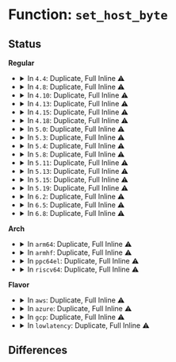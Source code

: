 # Function: <code>set_host_byte</code>

## Status
<b>Regular</b>
<ul>
<li>
<details>
<summary>In <code>4.4</code>: Duplicate, Full Inline ⚠️</summary>

**Collision:** Static Duplication

**Inline:** Full

**Transformation:** False

**Instances:**

```
In drivers/scsi/scsi_error.c (ffffffff815aa1ea)
Location: include/scsi/scsi_cmnd.h:331
Inline: True
Inline callers:
  - drivers/scsi/scsi_error.c:scsi_check_sense
  - drivers/scsi/scsi_error.c:scsi_check_sense
  - drivers/scsi/scsi_error.c:scsi_check_sense
  - drivers/scsi/scsi_error.c:scsi_check_sense
  - drivers/scsi/scsi_error.c:scsi_times_out
  - drivers/scsi/scsi_error.c:scmd_eh_abort_handler
  - drivers/scsi/scsi_error.c:scmd_eh_abort_handler
  - drivers/scsi/scsi_error.c:scsi_decide_disposition
  - drivers/scsi/scsi_error.c:scsi_decide_disposition
```
```
In drivers/scsi/scsi_lib.c (ffffffff815ad0c0)
Location: include/scsi/scsi_cmnd.h:331
Inline: True
Inline callers:
  - drivers/scsi/scsi_lib.c:__scsi_error_from_host_byte
  - drivers/scsi/scsi_lib.c:__scsi_error_from_host_byte
  - drivers/scsi/scsi_lib.c:__scsi_error_from_host_byte
  - drivers/scsi/scsi_lib.c:__scsi_error_from_host_byte
```
</details>
</li>
<li>
<details>
<summary>In <code>4.8</code>: Duplicate, Full Inline ⚠️</summary>

**Collision:** Static Duplication

**Inline:** Full

**Transformation:** False

**Instances:**

```
In drivers/scsi/scsi_error.c (ffffffff816043f2)
Location: include/scsi/scsi_cmnd.h:331
Inline: True
Inline callers:
  - drivers/scsi/scsi_error.c:scsi_decide_disposition
  - drivers/scsi/scsi_error.c:scsi_decide_disposition
  - drivers/scsi/scsi_error.c:scsi_check_sense
  - drivers/scsi/scsi_error.c:scsi_check_sense
  - drivers/scsi/scsi_error.c:scsi_check_sense
  - drivers/scsi/scsi_error.c:scsi_check_sense
  - drivers/scsi/scsi_error.c:scsi_times_out
  - drivers/scsi/scsi_error.c:scmd_eh_abort_handler
  - drivers/scsi/scsi_error.c:scmd_eh_abort_handler
```
```
In drivers/scsi/scsi_lib.c (ffffffff81605000)
Location: include/scsi/scsi_cmnd.h:331
Inline: True
Inline callers:
  - drivers/scsi/scsi_lib.c:__scsi_error_from_host_byte
  - drivers/scsi/scsi_lib.c:__scsi_error_from_host_byte
  - drivers/scsi/scsi_lib.c:__scsi_error_from_host_byte
  - drivers/scsi/scsi_lib.c:__scsi_error_from_host_byte
```
</details>
</li>
<li>
<details>
<summary>In <code>4.10</code>: Duplicate, Full Inline ⚠️</summary>

**Collision:** Static Duplication

**Inline:** Full

**Transformation:** False

**Instances:**

```
In drivers/scsi/scsi_error.c (ffffffff81633ad2)
Location: include/scsi/scsi_cmnd.h:331
Inline: True
Inline callers:
  - drivers/scsi/scsi_error.c:scsi_decide_disposition
  - drivers/scsi/scsi_error.c:scsi_decide_disposition
  - drivers/scsi/scsi_error.c:scsi_check_sense
  - drivers/scsi/scsi_error.c:scsi_check_sense
  - drivers/scsi/scsi_error.c:scsi_check_sense
  - drivers/scsi/scsi_error.c:scsi_check_sense
  - drivers/scsi/scsi_error.c:scsi_times_out
  - drivers/scsi/scsi_error.c:scmd_eh_abort_handler
  - drivers/scsi/scsi_error.c:scmd_eh_abort_handler
```
```
In drivers/scsi/scsi_lib.c (ffffffff816346e0)
Location: include/scsi/scsi_cmnd.h:331
Inline: True
Inline callers:
  - drivers/scsi/scsi_lib.c:__scsi_error_from_host_byte
  - drivers/scsi/scsi_lib.c:__scsi_error_from_host_byte
  - drivers/scsi/scsi_lib.c:__scsi_error_from_host_byte
  - drivers/scsi/scsi_lib.c:__scsi_error_from_host_byte
```
</details>
</li>
<li>
<details>
<summary>In <code>4.13</code>: Duplicate, Full Inline ⚠️</summary>

**Collision:** Static Duplication

**Inline:** Full

**Transformation:** False

**Instances:**

```
In drivers/scsi/scsi_error.c (ffffffff81648728)
Location: include/scsi/scsi_cmnd.h:336
Inline: True
Inline callers:
  - drivers/scsi/scsi_error.c:scsi_decide_disposition
  - drivers/scsi/scsi_error.c:scsi_decide_disposition
  - drivers/scsi/scsi_error.c:scsi_check_sense
  - drivers/scsi/scsi_error.c:scsi_check_sense
  - drivers/scsi/scsi_error.c:scsi_check_sense
  - drivers/scsi/scsi_error.c:scsi_check_sense
  - drivers/scsi/scsi_error.c:scsi_check_sense
  - drivers/scsi/scsi_error.c:scsi_times_out
  - drivers/scsi/scsi_error.c:scmd_eh_abort_handler
```
```
In drivers/scsi/scsi_lib.c (ffffffff8164907b)
Location: include/scsi/scsi_cmnd.h:336
Inline: True
Inline callers:
  - drivers/scsi/scsi_lib.c:__scsi_error_from_host_byte
  - drivers/scsi/scsi_lib.c:__scsi_error_from_host_byte
  - drivers/scsi/scsi_lib.c:__scsi_error_from_host_byte
```
</details>
</li>
<li>
<details>
<summary>In <code>4.15</code>: Duplicate, Full Inline ⚠️</summary>

**Collision:** Static Duplication

**Inline:** Full

**Transformation:** False

**Instances:**

```
In drivers/scsi/scsi_error.c (ffffffff816b182e)
Location: include/scsi/scsi_cmnd.h:342
Inline: True
Inline callers:
  - drivers/scsi/scsi_error.c:scsi_decide_disposition
  - drivers/scsi/scsi_error.c:scsi_decide_disposition
  - drivers/scsi/scsi_error.c:scsi_check_sense
  - drivers/scsi/scsi_error.c:scsi_check_sense
  - drivers/scsi/scsi_error.c:scsi_check_sense
  - drivers/scsi/scsi_error.c:scsi_check_sense
  - drivers/scsi/scsi_error.c:scsi_check_sense
  - drivers/scsi/scsi_error.c:scsi_times_out
  - drivers/scsi/scsi_error.c:scmd_eh_abort_handler
```
```
In drivers/scsi/scsi_lib.c (ffffffff816b2181)
Location: include/scsi/scsi_cmnd.h:342
Inline: True
Inline callers:
  - drivers/scsi/scsi_lib.c:__scsi_error_from_host_byte
  - drivers/scsi/scsi_lib.c:__scsi_error_from_host_byte
  - drivers/scsi/scsi_lib.c:__scsi_error_from_host_byte
```
</details>
</li>
<li>
<details>
<summary>In <code>4.18</code>: Duplicate, Full Inline ⚠️</summary>

**Collision:** Static Duplication

**Inline:** Full

**Transformation:** False

**Instances:**

```
In drivers/scsi/scsi_error.c (ffffffff816edb8a)
Location: include/scsi/scsi_cmnd.h:345
Inline: True
Inline callers:
  - drivers/scsi/scsi_error.c:scsi_decide_disposition
  - drivers/scsi/scsi_error.c:scsi_decide_disposition
  - drivers/scsi/scsi_error.c:scsi_check_sense
  - drivers/scsi/scsi_error.c:scsi_check_sense
  - drivers/scsi/scsi_error.c:scsi_check_sense
  - drivers/scsi/scsi_error.c:scsi_check_sense
  - drivers/scsi/scsi_error.c:scsi_check_sense
  - drivers/scsi/scsi_error.c:scsi_times_out
  - drivers/scsi/scsi_error.c:scmd_eh_abort_handler
```
```
In drivers/scsi/scsi_lib.c (ffffffff816f03ea)
Location: include/scsi/scsi_cmnd.h:345
Inline: True
```
</details>
</li>
<li>
<details>
<summary>In <code>5.0</code>: Duplicate, Full Inline ⚠️</summary>

**Collision:** Static Duplication

**Inline:** Full

**Transformation:** False

**Instances:**

```
In drivers/scsi/scsi_error.c (ffffffff8171173d)
Location: include/scsi/scsi_cmnd.h:342
Inline: True
Inline callers:
  - drivers/scsi/scsi_error.c:scsi_decide_disposition
  - drivers/scsi/scsi_error.c:scsi_decide_disposition
  - drivers/scsi/scsi_error.c:scsi_check_sense
  - drivers/scsi/scsi_error.c:scsi_check_sense
  - drivers/scsi/scsi_error.c:scsi_check_sense
  - drivers/scsi/scsi_error.c:scsi_check_sense
  - drivers/scsi/scsi_error.c:scsi_check_sense
  - drivers/scsi/scsi_error.c:scsi_times_out
  - drivers/scsi/scsi_error.c:scmd_eh_abort_handler
```
```
In drivers/scsi/scsi_lib.c (ffffffff81713b4c)
Location: include/scsi/scsi_cmnd.h:342
Inline: True
```
</details>
</li>
<li>
<details>
<summary>In <code>5.3</code>: Duplicate, Full Inline ⚠️</summary>

**Collision:** Static Duplication

**Inline:** Full

**Transformation:** False

**Instances:**

```
In drivers/scsi/scsi_error.c (ffffffff8174cbd8)
Location: include/scsi/scsi_cmnd.h:314
Inline: True
Inline callers:
  - drivers/scsi/scsi_error.c:scsi_decide_disposition
  - drivers/scsi/scsi_error.c:scsi_decide_disposition
  - drivers/scsi/scsi_error.c:scsi_check_sense
  - drivers/scsi/scsi_error.c:scsi_check_sense
  - drivers/scsi/scsi_error.c:scsi_check_sense
  - drivers/scsi/scsi_error.c:scsi_check_sense
  - drivers/scsi/scsi_error.c:scsi_check_sense
  - drivers/scsi/scsi_error.c:scsi_times_out
  - drivers/scsi/scsi_error.c:scmd_eh_abort_handler
```
```
In drivers/scsi/scsi_lib.c (ffffffff8174f3cc)
Location: include/scsi/scsi_cmnd.h:314
Inline: True
```
</details>
</li>
<li>
<details>
<summary>In <code>5.4</code>: Duplicate, Full Inline ⚠️</summary>

**Collision:** Static Duplication

**Inline:** Full

**Transformation:** False

**Instances:**

```
In drivers/scsi/scsi_error.c (ffffffff81770d58)
Location: include/scsi/scsi_cmnd.h:315
Inline: True
Inline callers:
  - drivers/scsi/scsi_error.c:scsi_decide_disposition
  - drivers/scsi/scsi_error.c:scsi_decide_disposition
  - drivers/scsi/scsi_error.c:scsi_check_sense
  - drivers/scsi/scsi_error.c:scsi_check_sense
  - drivers/scsi/scsi_error.c:scsi_check_sense
  - drivers/scsi/scsi_error.c:scsi_check_sense
  - drivers/scsi/scsi_error.c:scsi_check_sense
  - drivers/scsi/scsi_error.c:scsi_times_out
  - drivers/scsi/scsi_error.c:scmd_eh_abort_handler
```
```
In drivers/scsi/scsi_lib.c (ffffffff817735ac)
Location: include/scsi/scsi_cmnd.h:315
Inline: True
```
</details>
</li>
<li>
<details>
<summary>In <code>5.8</code>: Duplicate, Full Inline ⚠️</summary>

**Collision:** Static Duplication

**Inline:** Full

**Transformation:** False

**Instances:**

```
In drivers/scsi/scsi_error.c (ffffffff8183362e)
Location: include/scsi/scsi_cmnd.h:315
Inline: True
Inline callers:
  - drivers/scsi/scsi_error.c:scsi_decide_disposition
  - drivers/scsi/scsi_error.c:scsi_decide_disposition
  - drivers/scsi/scsi_error.c:scsi_check_sense
  - drivers/scsi/scsi_error.c:scsi_check_sense
  - drivers/scsi/scsi_error.c:scsi_check_sense
  - drivers/scsi/scsi_error.c:scsi_check_sense
  - drivers/scsi/scsi_error.c:scsi_check_sense
  - drivers/scsi/scsi_error.c:scsi_times_out
  - drivers/scsi/scsi_error.c:scmd_eh_abort_handler
```
```
In drivers/scsi/scsi_lib.c (ffffffff818342ac)
Location: include/scsi/scsi_cmnd.h:315
Inline: True
Inline callers:
  - drivers/scsi/scsi_lib.c:scsi_result_to_blk_status
  - drivers/scsi/scsi_lib.c:scsi_result_to_blk_status
  - drivers/scsi/scsi_lib.c:scsi_result_to_blk_status
  - drivers/scsi/scsi_lib.c:scsi_result_to_blk_status
```
</details>
</li>
<li>
<details>
<summary>In <code>5.11</code>: Duplicate, Full Inline ⚠️</summary>

**Collision:** Static Duplication

**Inline:** Full

**Transformation:** False

**Instances:**

```
In drivers/scsi/scsi_error.c (ffffffff8184422e)
Location: include/scsi/scsi_cmnd.h:316
Inline: True
Inline callers:
  - drivers/scsi/scsi_error.c:scsi_decide_disposition
  - drivers/scsi/scsi_error.c:scsi_decide_disposition
  - drivers/scsi/scsi_error.c:scsi_check_sense
  - drivers/scsi/scsi_error.c:scsi_check_sense
  - drivers/scsi/scsi_error.c:scsi_check_sense
  - drivers/scsi/scsi_error.c:scsi_check_sense
  - drivers/scsi/scsi_error.c:scsi_times_out
  - drivers/scsi/scsi_error.c:scmd_eh_abort_handler
```
```
In drivers/scsi/scsi_lib.c (ffffffff81844c2c)
Location: include/scsi/scsi_cmnd.h:316
Inline: True
Inline callers:
  - drivers/scsi/scsi_lib.c:scsi_result_to_blk_status
  - drivers/scsi/scsi_lib.c:scsi_result_to_blk_status
  - drivers/scsi/scsi_lib.c:scsi_result_to_blk_status
  - drivers/scsi/scsi_lib.c:scsi_result_to_blk_status
```
</details>
</li>
<li>
<details>
<summary>In <code>5.13</code>: Duplicate, Full Inline ⚠️</summary>

**Collision:** Static Duplication

**Inline:** Full

**Transformation:** False

**Instances:**

```
In drivers/scsi/scsi_error.c (ffffffff818273cb)
Location: include/scsi/scsi_cmnd.h:323
Inline: True
Inline callers:
  - drivers/scsi/scsi_error.c:scsi_decide_disposition
  - drivers/scsi/scsi_error.c:scsi_decide_disposition
  - drivers/scsi/scsi_error.c:scsi_check_sense
  - drivers/scsi/scsi_error.c:scsi_check_sense
  - drivers/scsi/scsi_error.c:scsi_check_sense
  - drivers/scsi/scsi_error.c:scsi_check_sense
  - drivers/scsi/scsi_error.c:scsi_times_out
  - drivers/scsi/scsi_error.c:scmd_eh_abort_handler
```
```
In drivers/scsi/scsi_lib.c (ffffffff8182a54f)
Location: include/scsi/scsi_cmnd.h:323
Inline: True
Inline callers:
  - drivers/scsi/scsi_lib.c:scsi_result_to_blk_status
  - drivers/scsi/scsi_lib.c:scsi_result_to_blk_status
  - drivers/scsi/scsi_lib.c:scsi_result_to_blk_status
  - drivers/scsi/scsi_lib.c:scsi_result_to_blk_status
```
</details>
</li>
<li>
<details>
<summary>In <code>5.15</code>: Duplicate, Full Inline ⚠️</summary>

**Collision:** Static Duplication

**Inline:** Full

**Transformation:** False

**Instances:**

```
In drivers/scsi/hosts.c (ffffffff818adb7b)
Location: include/scsi/scsi_cmnd.h:348
Inline: True
Inline callers:
  - drivers/scsi/hosts.c:complete_all_cmds_iter
```
```
In drivers/scsi/scsi_error.c (ffffffff818b2dc4)
Location: include/scsi/scsi_cmnd.h:348
Inline: True
Inline callers:
  - drivers/scsi/scsi_error.c:scsi_decide_disposition
  - drivers/scsi/scsi_error.c:scsi_decide_disposition
  - drivers/scsi/scsi_error.c:scsi_check_sense
  - drivers/scsi/scsi_error.c:scsi_check_sense
  - drivers/scsi/scsi_error.c:scsi_check_sense
  - drivers/scsi/scsi_error.c:scsi_check_sense
  - drivers/scsi/scsi_error.c:scsi_times_out
  - drivers/scsi/scsi_error.c:scmd_eh_abort_handler
```
```
In drivers/scsi/scsi_lib.c (ffffffff818b4fbf)
Location: include/scsi/scsi_cmnd.h:348
Inline: True
Inline callers:
  - drivers/scsi/scsi_lib.c:scsi_result_to_blk_status
  - drivers/scsi/scsi_lib.c:scsi_result_to_blk_status
  - drivers/scsi/scsi_lib.c:scsi_result_to_blk_status
  - drivers/scsi/scsi_lib.c:scsi_result_to_blk_status
```
</details>
</li>
<li>
<details>
<summary>In <code>5.19</code>: Duplicate, Full Inline ⚠️</summary>

**Collision:** Static Duplication

**Inline:** Full

**Transformation:** False

**Instances:**

```
In drivers/scsi/hosts.c (ffffffff819f8a55)
Location: include/scsi/scsi_cmnd.h:338
Inline: True
Inline callers:
  - drivers/scsi/hosts.c:complete_all_cmds_iter
```
```
In drivers/scsi/scsi_error.c (ffffffff819fdfd3)
Location: include/scsi/scsi_cmnd.h:338
Inline: True
Inline callers:
  - drivers/scsi/scsi_error.c:scsi_decide_disposition
  - drivers/scsi/scsi_error.c:scsi_decide_disposition
  - drivers/scsi/scsi_error.c:scsi_check_sense
  - drivers/scsi/scsi_error.c:scsi_check_sense
  - drivers/scsi/scsi_error.c:scsi_check_sense
  - drivers/scsi/scsi_error.c:scsi_check_sense
  - drivers/scsi/scsi_error.c:scsi_times_out
  - drivers/scsi/scsi_error.c:scmd_eh_abort_handler
```
```
In drivers/scsi/scsi_lib.c (ffffffff819fff5d)
Location: include/scsi/scsi_cmnd.h:338
Inline: True
Inline callers:
  - drivers/scsi/scsi_lib.c:scsi_result_to_blk_status
  - drivers/scsi/scsi_lib.c:scsi_result_to_blk_status
  - drivers/scsi/scsi_lib.c:scsi_result_to_blk_status
  - drivers/scsi/scsi_lib.c:scsi_result_to_blk_status
```
```
In drivers/ata/libata-scsi.c (ffffffff81a2b479)
Location: include/scsi/scsi_cmnd.h:338
Inline: True
Inline callers:
  - drivers/ata/libata-scsi.c:ata_scsi_qc_new
```
</details>
</li>
<li>
<details>
<summary>In <code>6.2</code>: Duplicate, Full Inline ⚠️</summary>

**Collision:** Static Duplication

**Inline:** Full

**Transformation:** False

**Instances:**

```
In drivers/scsi/hosts.c (ffffffff81b76535)
Location: include/scsi/scsi_cmnd.h:339
Inline: True
Inline callers:
  - drivers/scsi/hosts.c:complete_all_cmds_iter
```
```
In drivers/scsi/scsi_error.c (ffffffff81b7c43e)
Location: include/scsi/scsi_cmnd.h:339
Inline: True
Inline callers:
  - drivers/scsi/scsi_error.c:scsi_decide_disposition
  - drivers/scsi/scsi_error.c:scsi_timeout
  - drivers/scsi/scsi_error.c:scmd_eh_abort_handler
```
```
In drivers/ata/libata-scsi.c (ffffffff81bae509)
Location: include/scsi/scsi_cmnd.h:339
Inline: True
Inline callers:
  - drivers/ata/libata-scsi.c:ata_scsi_qc_new
```
</details>
</li>
<li>
<details>
<summary>In <code>6.5</code>: Duplicate, Full Inline ⚠️</summary>

**Collision:** Static Duplication

**Inline:** Full

**Transformation:** False

**Instances:**

```
In drivers/scsi/hosts.c (ffffffff81bca1b5)
Location: include/scsi/scsi_cmnd.h:344
Inline: True
Inline callers:
  - drivers/scsi/hosts.c:complete_all_cmds_iter
```
```
In drivers/scsi/scsi_error.c (ffffffff81bd01b2)
Location: include/scsi/scsi_cmnd.h:344
Inline: True
Inline callers:
  - drivers/scsi/scsi_error.c:scsi_decide_disposition
  - drivers/scsi/scsi_error.c:scsi_timeout
  - drivers/scsi/scsi_error.c:scmd_eh_abort_handler
```
```
In drivers/scsi/virtio_scsi.c (ffffffff81be2225)
Location: include/scsi/scsi_cmnd.h:344
Inline: True
Inline callers:
  - drivers/scsi/virtio_scsi.c:virtscsi_complete_cmd
  - drivers/scsi/virtio_scsi.c:virtscsi_complete_cmd
  - drivers/scsi/virtio_scsi.c:virtscsi_complete_cmd
  - drivers/scsi/virtio_scsi.c:virtscsi_complete_cmd
  - drivers/scsi/virtio_scsi.c:virtscsi_complete_cmd
```
```
In drivers/ata/libata-scsi.c (ffffffff81c05cde)
Location: include/scsi/scsi_cmnd.h:344
Inline: True
Inline callers:
  - drivers/ata/libata-scsi.c:ata_scsi_qc_new
```
</details>
</li>
<li>
<details>
<summary>In <code>6.8</code>: Duplicate, Full Inline ⚠️</summary>

**Collision:** Static Duplication

**Inline:** Full

**Transformation:** False

**Instances:**

```
In drivers/scsi/hosts.c (ffffffff81c1ede5)
Location: include/scsi/scsi_cmnd.h:344
Inline: True
Inline callers:
  - drivers/scsi/hosts.c:complete_all_cmds_iter
```
```
In drivers/scsi/scsi_error.c (ffffffff81c24e12)
Location: include/scsi/scsi_cmnd.h:344
Inline: True
Inline callers:
  - drivers/scsi/scsi_error.c:scsi_decide_disposition
  - drivers/scsi/scsi_error.c:scsi_timeout
  - drivers/scsi/scsi_error.c:scmd_eh_abort_handler
```
```
In drivers/scsi/virtio_scsi.c (ffffffff81c37345)
Location: include/scsi/scsi_cmnd.h:344
Inline: True
Inline callers:
  - drivers/scsi/virtio_scsi.c:virtscsi_complete_cmd
  - drivers/scsi/virtio_scsi.c:virtscsi_complete_cmd
  - drivers/scsi/virtio_scsi.c:virtscsi_complete_cmd
  - drivers/scsi/virtio_scsi.c:virtscsi_complete_cmd
  - drivers/scsi/virtio_scsi.c:virtscsi_complete_cmd
```
```
In drivers/ata/libata-scsi.c (ffffffff81c59d0e)
Location: include/scsi/scsi_cmnd.h:344
Inline: True
Inline callers:
  - drivers/ata/libata-scsi.c:ata_scsi_qc_new
```
</details>
</li>
</ul>
<b>Arch</b>
<ul>
<li>
<details>
<summary>In <code>arm64</code>: Duplicate, Full Inline ⚠️</summary>

**Collision:** Static Duplication

**Inline:** Full

**Transformation:** False

**Instances:**

```
In drivers/scsi/scsi_error.c (ffff8000109741fc)
Location: include/scsi/scsi_cmnd.h:315
Inline: True
Inline callers:
  - drivers/scsi/scsi_error.c:scsi_decide_disposition
  - drivers/scsi/scsi_error.c:scsi_decide_disposition
  - drivers/scsi/scsi_error.c:scsi_check_sense
  - drivers/scsi/scsi_error.c:scsi_check_sense
  - drivers/scsi/scsi_error.c:scsi_check_sense
  - drivers/scsi/scsi_error.c:scsi_check_sense
  - drivers/scsi/scsi_error.c:scsi_check_sense
  - drivers/scsi/scsi_error.c:scsi_times_out
  - drivers/scsi/scsi_error.c:scmd_eh_abort_handler
```
```
In drivers/scsi/scsi_lib.c (ffff800010976a60)
Location: include/scsi/scsi_cmnd.h:315
Inline: True
```
</details>
</li>
<li>
<details>
<summary>In <code>armhf</code>: Duplicate, Full Inline ⚠️</summary>

**Collision:** Static Duplication

**Inline:** Full

**Transformation:** False

**Instances:**

```
In drivers/scsi/scsi_error.c (c0a48c78)
Location: include/scsi/scsi_cmnd.h:315
Inline: True
Inline callers:
  - drivers/scsi/scsi_error.c:scsi_decide_disposition
  - drivers/scsi/scsi_error.c:scsi_decide_disposition
  - drivers/scsi/scsi_error.c:scsi_check_sense
  - drivers/scsi/scsi_error.c:scsi_check_sense
  - drivers/scsi/scsi_error.c:scsi_check_sense
  - drivers/scsi/scsi_error.c:scsi_check_sense
  - drivers/scsi/scsi_error.c:scsi_check_sense
  - drivers/scsi/scsi_error.c:scsi_times_out
  - drivers/scsi/scsi_error.c:scmd_eh_abort_handler
```
```
In drivers/scsi/scsi_lib.c (c0a4b3e4)
Location: include/scsi/scsi_cmnd.h:315
Inline: True
```
</details>
</li>
<li>
<details>
<summary>In <code>ppc64el</code>: Duplicate, Full Inline ⚠️</summary>

**Collision:** Static Duplication

**Inline:** Full

**Transformation:** False

**Instances:**

```
In drivers/scsi/scsi_error.c (c000000000a2dfac)
Location: include/scsi/scsi_cmnd.h:315
Inline: True
Inline callers:
  - drivers/scsi/scsi_error.c:scsi_decide_disposition
  - drivers/scsi/scsi_error.c:scsi_decide_disposition
  - drivers/scsi/scsi_error.c:scsi_check_sense
  - drivers/scsi/scsi_error.c:scsi_check_sense
  - drivers/scsi/scsi_error.c:scsi_check_sense
  - drivers/scsi/scsi_error.c:scsi_check_sense
  - drivers/scsi/scsi_error.c:scsi_check_sense
  - drivers/scsi/scsi_error.c:scsi_times_out
  - drivers/scsi/scsi_error.c:scmd_eh_abort_handler
```
```
In drivers/scsi/scsi_lib.c (c000000000a31480)
Location: include/scsi/scsi_cmnd.h:315
Inline: True
```
</details>
</li>
<li>
<details>
<summary>In <code>riscv64</code>: Duplicate, Full Inline ⚠️</summary>

**Collision:** Static Duplication

**Inline:** Full

**Transformation:** False

**Instances:**

```
In drivers/scsi/scsi_error.c (ffffffe0005dce72)
Location: include/scsi/scsi_cmnd.h:315
Inline: True
Inline callers:
  - drivers/scsi/scsi_error.c:scsi_decide_disposition
  - drivers/scsi/scsi_error.c:scsi_decide_disposition
  - drivers/scsi/scsi_error.c:scsi_check_sense
  - drivers/scsi/scsi_error.c:scsi_check_sense
  - drivers/scsi/scsi_error.c:scsi_check_sense
  - drivers/scsi/scsi_error.c:scsi_check_sense
  - drivers/scsi/scsi_error.c:scsi_check_sense
  - drivers/scsi/scsi_error.c:scsi_times_out
  - drivers/scsi/scsi_error.c:scmd_eh_abort_handler
```
```
In drivers/scsi/scsi_lib.c (ffffffe0005df070)
Location: include/scsi/scsi_cmnd.h:315
Inline: True
```
</details>
</li>
</ul>
<b>Flavor</b>
<ul>
<li>
<details>
<summary>In <code>aws</code>: Duplicate, Full Inline ⚠️</summary>

**Collision:** Static Duplication

**Inline:** Full

**Transformation:** False

**Instances:**

```
In drivers/scsi/scsi_error.c (ffffffff81725448)
Location: include/scsi/scsi_cmnd.h:315
Inline: True
Inline callers:
  - drivers/scsi/scsi_error.c:scsi_decide_disposition
  - drivers/scsi/scsi_error.c:scsi_decide_disposition
  - drivers/scsi/scsi_error.c:scsi_check_sense
  - drivers/scsi/scsi_error.c:scsi_check_sense
  - drivers/scsi/scsi_error.c:scsi_check_sense
  - drivers/scsi/scsi_error.c:scsi_check_sense
  - drivers/scsi/scsi_error.c:scsi_check_sense
  - drivers/scsi/scsi_error.c:scsi_times_out
  - drivers/scsi/scsi_error.c:scmd_eh_abort_handler
```
```
In drivers/scsi/scsi_lib.c (ffffffff81727c9c)
Location: include/scsi/scsi_cmnd.h:315
Inline: True
```
</details>
</li>
<li>
<details>
<summary>In <code>azure</code>: Duplicate, Full Inline ⚠️</summary>

**Collision:** Static Duplication

**Inline:** Full

**Transformation:** False

**Instances:**

```
In drivers/scsi/scsi_error.c (ffffffff816fe878)
Location: include/scsi/scsi_cmnd.h:315
Inline: True
Inline callers:
  - drivers/scsi/scsi_error.c:scsi_decide_disposition
  - drivers/scsi/scsi_error.c:scsi_decide_disposition
  - drivers/scsi/scsi_error.c:scsi_check_sense
  - drivers/scsi/scsi_error.c:scsi_check_sense
  - drivers/scsi/scsi_error.c:scsi_check_sense
  - drivers/scsi/scsi_error.c:scsi_check_sense
  - drivers/scsi/scsi_error.c:scsi_check_sense
  - drivers/scsi/scsi_error.c:scsi_times_out
  - drivers/scsi/scsi_error.c:scmd_eh_abort_handler
```
```
In drivers/scsi/scsi_lib.c (ffffffff817010cc)
Location: include/scsi/scsi_cmnd.h:315
Inline: True
```
```
In drivers/scsi/storvsc_drv.c (ffffffff81713663)
Location: include/scsi/scsi_cmnd.h:315
Inline: True
Inline callers:
  - drivers/scsi/storvsc_drv.c:storvsc_on_channel_callback
  - drivers/scsi/storvsc_drv.c:storvsc_on_channel_callback
  - drivers/scsi/storvsc_drv.c:storvsc_on_channel_callback
  - drivers/scsi/storvsc_drv.c:storvsc_on_channel_callback
  - drivers/scsi/storvsc_drv.c:storvsc_on_channel_callback
```
</details>
</li>
<li>
<details>
<summary>In <code>gcp</code>: Duplicate, Full Inline ⚠️</summary>

**Collision:** Static Duplication

**Inline:** Full

**Transformation:** False

**Instances:**

```
In drivers/scsi/scsi_error.c (ffffffff81764218)
Location: include/scsi/scsi_cmnd.h:315
Inline: True
Inline callers:
  - drivers/scsi/scsi_error.c:scsi_decide_disposition
  - drivers/scsi/scsi_error.c:scsi_decide_disposition
  - drivers/scsi/scsi_error.c:scsi_check_sense
  - drivers/scsi/scsi_error.c:scsi_check_sense
  - drivers/scsi/scsi_error.c:scsi_check_sense
  - drivers/scsi/scsi_error.c:scsi_check_sense
  - drivers/scsi/scsi_error.c:scsi_check_sense
  - drivers/scsi/scsi_error.c:scsi_times_out
  - drivers/scsi/scsi_error.c:scmd_eh_abort_handler
```
```
In drivers/scsi/scsi_lib.c (ffffffff81766a6c)
Location: include/scsi/scsi_cmnd.h:315
Inline: True
```
```
In drivers/scsi/virtio_scsi.c (ffffffff81772183)
Location: include/scsi/scsi_cmnd.h:315
Inline: True
Inline callers:
  - drivers/scsi/virtio_scsi.c:virtscsi_complete_cmd
  - drivers/scsi/virtio_scsi.c:virtscsi_complete_cmd
  - drivers/scsi/virtio_scsi.c:virtscsi_complete_cmd
  - drivers/scsi/virtio_scsi.c:virtscsi_complete_cmd
  - drivers/scsi/virtio_scsi.c:virtscsi_complete_cmd
  - drivers/scsi/virtio_scsi.c:virtscsi_complete_cmd
  - drivers/scsi/virtio_scsi.c:virtscsi_complete_cmd
  - drivers/scsi/virtio_scsi.c:virtscsi_complete_cmd
```
</details>
</li>
<li>
<details>
<summary>In <code>lowlatency</code>: Duplicate, Full Inline ⚠️</summary>

**Collision:** Static Duplication

**Inline:** Full

**Transformation:** False

**Instances:**

```
In drivers/scsi/scsi_error.c (ffffffff8177f898)
Location: include/scsi/scsi_cmnd.h:315
Inline: True
Inline callers:
  - drivers/scsi/scsi_error.c:scsi_decide_disposition
  - drivers/scsi/scsi_error.c:scsi_decide_disposition
  - drivers/scsi/scsi_error.c:scsi_check_sense
  - drivers/scsi/scsi_error.c:scsi_check_sense
  - drivers/scsi/scsi_error.c:scsi_check_sense
  - drivers/scsi/scsi_error.c:scsi_check_sense
  - drivers/scsi/scsi_error.c:scsi_check_sense
  - drivers/scsi/scsi_error.c:scsi_times_out
  - drivers/scsi/scsi_error.c:scmd_eh_abort_handler
```
```
In drivers/scsi/scsi_lib.c (ffffffff8178217c)
Location: include/scsi/scsi_cmnd.h:315
Inline: True
```
</details>
</li>
</ul>

## Differences
